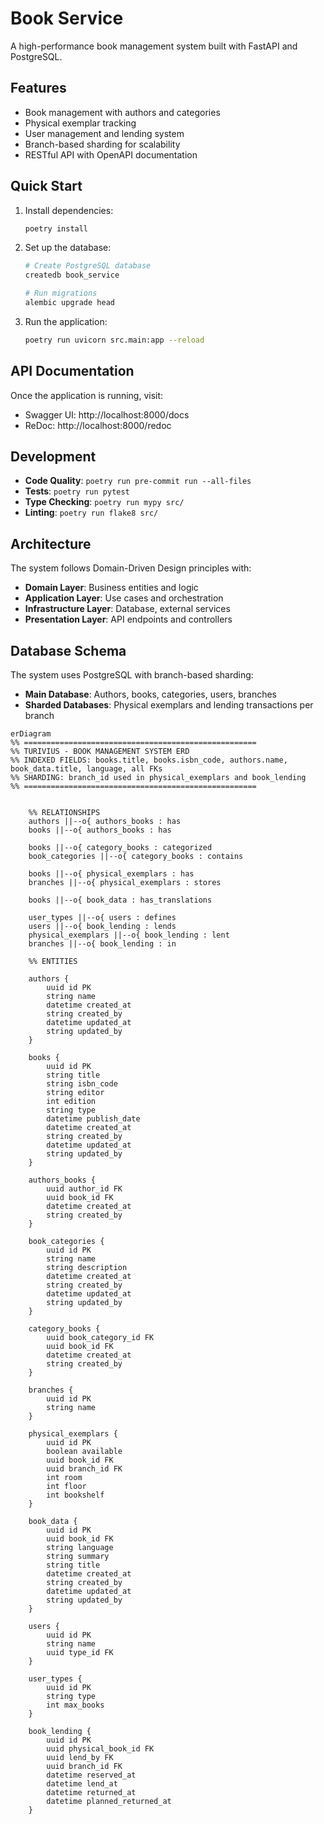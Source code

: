 # Book Service

A high-performance book management system built with FastAPI and PostgreSQL.

## Features

- Book management with authors and categories
- Physical exemplar tracking
- User management and lending system
- Branch-based sharding for scalability
- RESTful API with OpenAPI documentation

## Quick Start

1. Install dependencies:
   ```bash
   poetry install
   ```

2. Set up the database:
   ```bash
   # Create PostgreSQL database
   createdb book_service

   # Run migrations
   alembic upgrade head
   ```

3. Run the application:
   ```bash
   poetry run uvicorn src.main:app --reload
   ```

## API Documentation

Once the application is running, visit:
- Swagger UI: http://localhost:8000/docs
- ReDoc: http://localhost:8000/redoc

## Development

- **Code Quality**: `poetry run pre-commit run --all-files`
- **Tests**: `poetry run pytest`
- **Type Checking**: `poetry run mypy src/`
- **Linting**: `poetry run flake8 src/`

## Architecture

The system follows Domain-Driven Design principles with:
- **Domain Layer**: Business entities and logic
- **Application Layer**: Use cases and orchestration
- **Infrastructure Layer**: Database, external services
- **Presentation Layer**: API endpoints and controllers

## Database Schema

The system uses PostgreSQL with branch-based sharding:
- **Main Database**: Authors, books, categories, users, branches
- **Sharded Databases**: Physical exemplars and lending transactions per branch

```mermaid
erDiagram
%% ====================================================
%% TURIVIUS - BOOK MANAGEMENT SYSTEM ERD
%% INDEXED FIELDS: books.title, books.isbn_code, authors.name, book_data.title, language, all FKs
%% SHARDING: branch_id used in physical_exemplars and book_lending
%% ====================================================


    %% RELATIONSHIPS
    authors ||--o{ authors_books : has
    books ||--o{ authors_books : has

    books ||--o{ category_books : categorized
    book_categories ||--o{ category_books : contains

    books ||--o{ physical_exemplars : has
    branches ||--o{ physical_exemplars : stores

    books ||--o{ book_data : has_translations

    user_types ||--o{ users : defines
    users ||--o{ book_lending : lends
    physical_exemplars ||--o{ book_lending : lent
    branches ||--o{ book_lending : in

    %% ENTITIES

    authors {
        uuid id PK
        string name
        datetime created_at
        string created_by
        datetime updated_at
        string updated_by
    }

    books {
        uuid id PK
        string title
        string isbn_code
        string editor
        int edition
        string type
        datetime publish_date
        datetime created_at
        string created_by
        datetime updated_at
        string updated_by
    }

    authors_books {
        uuid author_id FK
        uuid book_id FK
        datetime created_at
        string created_by
    }

    book_categories {
        uuid id PK
        string name
        string description
        datetime created_at
        string created_by
        datetime updated_at
        string updated_by
    }

    category_books {
        uuid book_category_id FK
        uuid book_id FK
        datetime created_at
        string created_by
    }

    branches {
        uuid id PK
        string name
    }

    physical_exemplars {
        uuid id PK
        boolean available
        uuid book_id FK
        uuid branch_id FK
        int room
        int floor
        int bookshelf
    }

    book_data {
        uuid id PK
        uuid book_id FK
        string language
        string summary
        string title
        datetime created_at
        string created_by
        datetime updated_at
        string updated_by
    }

    users {
        uuid id PK
        string name
        uuid type_id FK
    }

    user_types {
        uuid id PK
        string type
        int max_books
    }

    book_lending {
        uuid id PK
        uuid physical_book_id FK
        uuid lend_by FK
        uuid branch_id FK
        datetime reserved_at
        datetime lend_at
        datetime returned_at
        datetime planned_returned_at
    }
